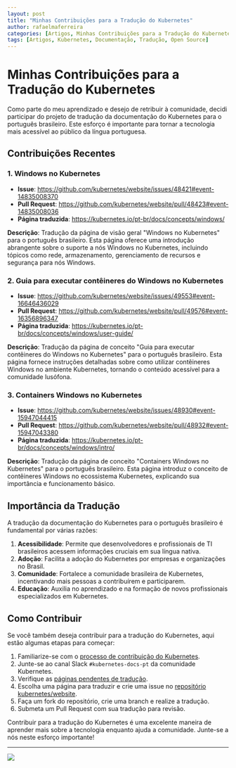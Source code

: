 ```yaml
---
layout: post
title: "Minhas Contribuições para a Tradução do Kubernetes"
author: rafaelmaferreira
categories: [Artigos, Minhas Contribuições para a Tradução do Kubernetes]
tags: [Artigos, Kubernetes, Documentação, Tradução, Open Source]
---
```


# Minhas Contribuições para a Tradução do Kubernetes

Como parte do meu aprendizado e desejo de retribuir à comunidade, decidi participar do projeto de tradução da documentação do Kubernetes para o português brasileiro. Este esforço é importante para tornar a tecnologia mais acessível ao público da língua portuguesa.

## Contribuições Recentes

### 1. Windows no Kubernetes

- **Issue**: <https://github.com/kubernetes/website/issues/48421#event-14835008370>
- **Pull Request**: <https://github.com/kubernetes/website/pull/48423#event-14835008036>
- **Página traduzida**: <https://kubernetes.io/pt-br/docs/concepts/windows/>

**Descrição**: Tradução da página de visão geral "Windows no Kubernetes" para o português brasileiro. Esta página oferece uma introdução abrangente sobre o suporte a nós Windows no Kubernetes, incluindo tópicos como rede, armazenamento, gerenciamento de recursos e segurança para nós Windows.

### 2. Guia para executar contêineres do Windows no Kubernetes  

- **Issue**: <https://github.com/kubernetes/website/issues/49553#event-16646436029>
- **Pull Request**: <https://github.com/kubernetes/website/pull/49576#event-16356896347>
- **Página traduzida**: <https://kubernetes.io/pt-br/docs/concepts/windows/user-guide/>

**Descrição**: Tradução da página de conceito "Guia para executar contêineres do Windows no Kubernetes" para o português brasileiro. Esta página fornece instruções detalhadas sobre como utilizar contêineres Windows no ambiente Kubernetes, tornando o conteúdo acessível para a comunidade lusófona.

### 3. Containers Windows no Kubernetes

- **Issue**: <https://github.com/kubernetes/website/issues/48930#event-15947044415>
- **Pull Request**: <https://github.com/kubernetes/website/pull/48932#event-15947043380>
- **Página traduzida**: <https://kubernetes.io/pt-br/docs/concepts/windows/intro/>

**Descrição**: Tradução da página de conceito "Containers Windows no Kubernetes" para o português brasileiro. Esta página introduz o conceito de contêineres Windows no ecossistema Kubernetes, explicando sua importância e funcionamento básico.


## Importância da Tradução

A tradução da documentação do Kubernetes para o português brasileiro é fundamental por várias razões:

1. **Acessibilidade**: Permite que desenvolvedores e profissionais de TI brasileiros acessem informações cruciais em sua língua nativa.
2. **Adoção**: Facilita a adoção do Kubernetes por empresas e organizações no Brasil.
3. **Comunidade**: Fortalece a comunidade brasileira de Kubernetes, incentivando mais pessoas a contribuírem e participarem.
4. **Educação**: Auxilia no aprendizado e na formação de novos profissionais especializados em Kubernetes.

## Como Contribuir

Se você também deseja contribuir para a tradução do Kubernetes, aqui estão algumas etapas para começar:

1. Familiarize-se com o [processo de contribuição do Kubernetes](https://kubernetes.io/pt-br/docs/contribute/).
2. Junte-se ao canal Slack `#kubernetes-docs-pt` da comunidade Kubernetes.
3. Verifique as [páginas pendentes de tradução](https://kubernetes.io/pt-br/docs/contribute/localization_pt-br/).
4. Escolha uma página para traduzir e crie uma issue no [repositório kubernetes/website](https://github.com/kubernetes/website).
5. Faça um fork do repositório, crie uma branch e realize a tradução.
6. Submeta um Pull Request com sua tradução para revisão.

Contribuir para a tradução do Kubernetes é uma excelente maneira de aprender mais sobre a tecnologia enquanto ajuda a comunidade. Junte-se a nós neste esforço importante!

---
![](https://stoblobcertificados011.blob.core.windows.net/imagens-blog/posts/Logo2.png)
